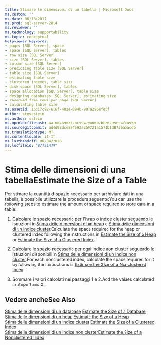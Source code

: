 ```yaml
---
title: Stimare le dimensioni di un tabella | Microsoft Docs
ms.custom: ''
ms.date: 06/13/2017
ms.prod: sql-server-2014
ms.reviewer: ''
ms.technology: supportability
ms.topic: conceptual
helpviewer_keywords:
- pages [SQL Server], space
- space [SQL Server], tables
- row size [SQL Server]
- size [SQL Server], tables
- column size [SQL Server]
- predicting table size [SQL Server]
- table size [SQL Server]
- estimating table size
- clustered indexes, table size
- disk space [SQL Server], tables
- space allocation [SQL Server], table size
- designing databases [SQL Server], estimating size
- reserved free rows per page [SQL Server]
- calculating table size
ms.assetid: 15c17c92-616f-402e-894b-907a296efe5f
author: stevestein
ms.author: sstein
ms.openlocfilehash: 4a16d439d3b2bc59479866b7bb36295ec4fc8950
ms.sourcegitcommit: ad4d92dce894592a259721a1571b1d8736abacdb
ms.translationtype: MT
ms.contentlocale: it-IT
ms.lasthandoff: 08/04/2020
ms.locfileid: "87721479"
---
```

# <a name="estimate-the-size-of-a-table"></a><span data-ttu-id="aa33e-102">Stima delle dimensioni di una tabella</span><span class="sxs-lookup"><span data-stu-id="aa33e-102">Estimate the Size of a Table</span></span>
  <span data-ttu-id="aa33e-103">Per stimare la quantità di spazio necessario per archiviare dati in una tabella, è possibile utilizzare la procedura seguente:</span><span class="sxs-lookup"><span data-stu-id="aa33e-103">You can use the following steps to estimate the amount of space required to store data in a table:</span></span>  
  
1.  <span data-ttu-id="aa33e-104">Calcolare lo spazio necessario per l'heap o indice cluster seguendo le istruzioni in [Stima delle dimensioni di un heap](estimate-the-size-of-a-heap.md) o [Stima delle dimensioni di un indice cluster](estimate-the-size-of-a-clustered-index.md).</span><span class="sxs-lookup"><span data-stu-id="aa33e-104">Calculate the space required for the heap or clustered index following the instructions in [Estimate the Size of a Heap](estimate-the-size-of-a-heap.md) or [Estimate the Size of a Clustered Index](estimate-the-size-of-a-clustered-index.md).</span></span>  
  
2.  <span data-ttu-id="aa33e-105">Calcolare lo spazio necessario per ogni indice non cluster seguendo le istruzioni disponibili in [Stima delle dimensioni di un indice non cluster](estimate-the-size-of-a-nonclustered-index.md).</span><span class="sxs-lookup"><span data-stu-id="aa33e-105">For each nonclustered index, calculate the space required for it by following the instructions in [Estimate the Size of a Nonclustered Index](estimate-the-size-of-a-nonclustered-index.md).</span></span>  
  
3.  <span data-ttu-id="aa33e-106">Sommare i valori calcolati nei passaggi 1 e 2.</span><span class="sxs-lookup"><span data-stu-id="aa33e-106">Add the values calculated in steps 1 and 2.</span></span>  
  
## <a name="see-also"></a><span data-ttu-id="aa33e-107">Vedere anche</span><span class="sxs-lookup"><span data-stu-id="aa33e-107">See Also</span></span>  
 <span data-ttu-id="aa33e-108">[Stima delle dimensioni di un database](estimate-the-size-of-a-database.md) </span><span class="sxs-lookup"><span data-stu-id="aa33e-108">[Estimate the Size of a Database](estimate-the-size-of-a-database.md) </span></span>  
 <span data-ttu-id="aa33e-109">[Stima delle dimensioni di un heap](estimate-the-size-of-a-heap.md) </span><span class="sxs-lookup"><span data-stu-id="aa33e-109">[Estimate the Size of a Heap](estimate-the-size-of-a-heap.md) </span></span>  
 <span data-ttu-id="aa33e-110">[Stima delle dimensioni di un indice cluster](estimate-the-size-of-a-clustered-index.md) </span><span class="sxs-lookup"><span data-stu-id="aa33e-110">[Estimate the Size of a Clustered Index](estimate-the-size-of-a-clustered-index.md) </span></span>  
 [<span data-ttu-id="aa33e-111">Stima delle dimensioni di un indice non cluster</span><span class="sxs-lookup"><span data-stu-id="aa33e-111">Estimate the Size of a Nonclustered Index</span></span>](estimate-the-size-of-a-nonclustered-index.md)  
  
  
